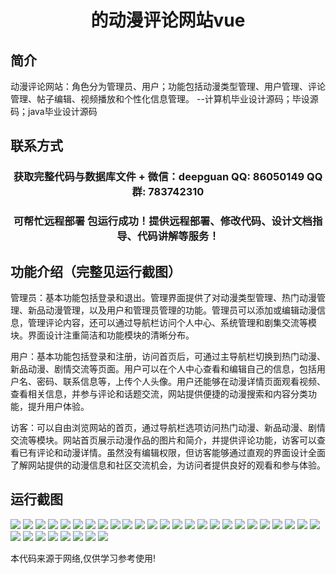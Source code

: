 <p><h1 align="center">的动漫评论网站vue</h1></p>

## 简介
动漫评论网站：角色分为管理员、用户；功能包括动漫类型管理、用户管理、评论管理、帖子编辑、视频播放和个性化信息管理。    --计算机毕业设计源码；毕设源码；java毕业设计源码


## 联系方式
<p><h3 align="center">获取完整代码与数据库文件 + 微信：deepguan QQ: 86050149 QQ群: 783742310</h3></p>
<p><h3 align="center">可帮忙远程部署 包运行成功！提供远程部署、修改代码、设计文档指导、代码讲解等服务！</h3></p>

## 功能介绍（完整见运行截图）
管理员：基本功能包括登录和退出。管理界面提供了对动漫类型管理、热门动漫管理、新品动漫管理，以及用户和管理员管理的功能。管理员可以添加或编辑动漫信息，管理评论内容，还可以通过导航栏访问个人中心、系统管理和剧集交流等模块。界面设计注重简洁和功能模块的清晰分布。

用户：基本功能包括登录和注册，访问首页后，可通过主导航栏切换到热门动漫、新品动漫、剧情交流等页面。用户可以在个人中心查看和编辑自己的信息，包括用户名、密码、联系信息等，上传个人头像。用户还能够在动漫详情页面观看视频、查看相关信息，并参与评论和话题交流，网站提供便捷的动漫搜索和内容分类功能，提升用户体验。

访客：可以自由浏览网站的首页，通过导航栏选项访问热门动漫、新品动漫、剧情交流等模块。网站首页展示动漫作品的图片和简介，并提供评论功能，访客可以查看已有评论和动漫详情。虽然没有编辑权限，但访客能够通过直观的界面设计全面了解网站提供的动漫信息和社区交流机会，为访问者提供良好的观看和参与体验。


## 运行截图
![](img/001.jpg)
![](img/002.jpg)
![](img/003.jpg)
![](img/004.jpg)
![](img/005.jpg)
![](img/006.jpg)
![](img/007.jpg)
![](img/008.jpg)
![](img/009.jpg)
![](img/010.jpg)
![](img/011.jpg)
![](img/012.jpg)
![](img/013.jpg)
![](img/014.jpg)
![](img/015.jpg)
![](img/016.jpg)
![](img/017.jpg)
![](img/018.jpg)
![](img/019.jpg)
![](img/020.jpg)
![](img/021.jpg)
![](img/022.jpg)
![](img/023.jpg)
![](img/024.jpg)
![](img/025.jpg)
![](img/026.jpg)
![](img/027.jpg)
![](img/028.jpg)
![](img/029.jpg)
![](img/030.jpg)
![](img/031.jpg)
![](img/032.jpg)
![](img/033.jpg)

<p>本代码来源于网络,仅供学习参考使用!</p>
